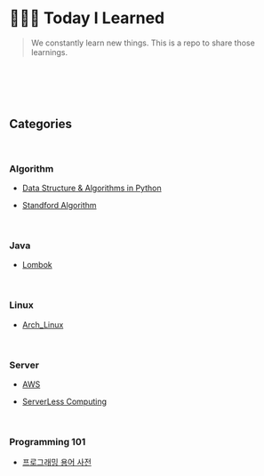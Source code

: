 # 👩🏻‍💻 Today I Learned



> We constantly learn new things. This is a repo to share those learnings.



<br/>

<br/><br/>

## Categories

<br/>

### Algorithm

- [Data Structure & Algorithms in Python](/Algorithm/Data_Structure&Algorithms_in_Python)

- [Standford Algorithm](/Algorithm/Stanford_Algorithm)

<br/>

### Java

- [Lombok](/Java/Lombok.md)

<br>

### Linux

- [Arch_Linux](/Linux/Arch_Linux)

<br>

### Server

- [AWS](/Server/AWS)

- [ServerLess Computing](/Server/ServerLess_Computing)

<br>

### Programming 101

- [프로그래밍 용어 사전](/Programming101/프로그래밍_용어_사전.md)